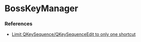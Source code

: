 # BossKeyManager

### References
+ [Limit QKeySequence/QKeySequenceEdit to only one shortcut](https://stackoverflow.com/questions/30006562/limit-qkeysequence-qkeysequenceedit-to-only-one-shortcut)